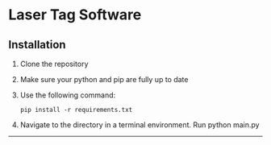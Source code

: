 # Laser Tag Software

## Installation

1. Clone the repository
2. Make sure your python and pip are fully up to date
3. Use the following command:

   `pip install -r requirements.txt`

4. Navigate to the directory in a terminal environment. Run python main.py

---
